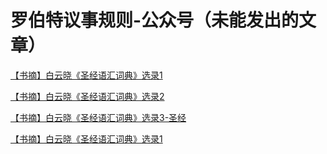# 罗伯特议事规则-公众号（未能发出的文章）

[【书摘】白云晓《圣经语汇词典》选录1](0.md)

[【书摘】白云晓《圣经语汇词典》选录2](1.md)

[【书摘】白云晓《圣经语汇词典》选录3-圣经](2.md)

[【书摘】白云晓《圣经语汇词典》选录1](01.md)

